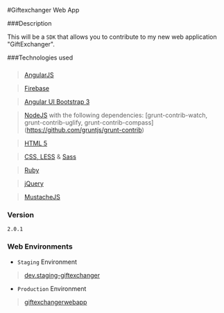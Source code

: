 #Giftexchanger Web App

###Description

This will be a `SDK` that allows you to contribute to my new web application "GiftExchanger".

###Technologies used

### 
>  [AngularJS](https://angularjs.org/) 

>  [Firebase](https://www.firebase.com/)

>  [Angular UI Bootstrap 3](http://angular-ui.github.io/bootstrap/)

>  [NodeJS](https://nodejs.org/) with the following dependencies: [grunt-contrib-watch, grunt-contrib-uglify, grunt-contrib-compass] (https://github.com/gruntjs/grunt-contrib)

>  [HTML 5](http://www.w3schools.com/html/html5_intro.asp)

>  [CSS, LESS](http://www.w3schools.com/css/) & [Sass](http://sass-lang.com/)

>  [Ruby](https://www.ruby-lang.org/en/)

>  [jQuery](https://jquery.com/)

>  [MustacheJS](https://github.com/janl/mustache.js/)

### Version 

   `2.0.1`

### Web Environments 

- `Staging` Environment 

> [dev.staging-giftexchanger](http://dev.staging-giftexchanger.s3-website-eu-west-1.amazonaws.com)

- `Production` Environment

> [giftexchangerwebapp](http://giftexchangerwebapp.s3-website-eu-west-1.amazonaws.com)
